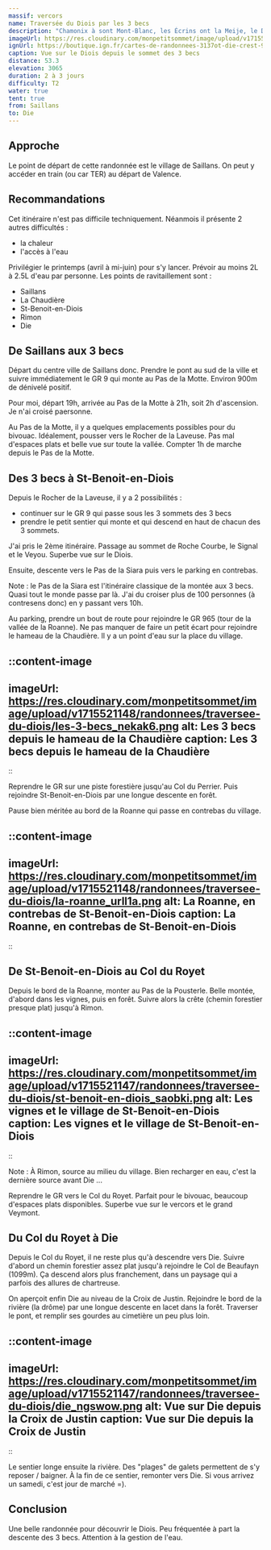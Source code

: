 ```yaml
---
massif: vercors
name: Traversée du Diois par les 3 becs
description: "Chamonix à sont Mont-Blanc, les Écrins ont la Meije, le Diois a les 3 becs ! Cet itinéraire propose une traversée de cette région bien moins connue que le majestueux Vercors qui la surplombe. Une randonnée entre forêts, rivières et villages, à réaliser au printemps."
imageUrl: https://res.cloudinary.com/monpetitsommet/image/upload/v1715521148/randonnees/traversee-du-diois/le-signal_xk4bmu.png
ignUrl: https://boutique.ign.fr/cartes-de-randonnees-3137ot-die-crest-9782758551447-6.html
caption: Vue sur le Diois depuis le sommet des 3 becs
distance: 53.3
elevation: 3065
duration: 2 à 3 jours
difficulty: T2
water: true
tent: true
from: Saillans
to: Die
---
```


## Approche

Le point de départ de cette randonnée est le village de Saillans. On peut y accéder en train (ou car TER) au départ de Valence.

## Recommandations

Cet itinéraire n'est pas difficile techniquement. Néanmois il présente 2 autres difficultés :
- la chaleur
- l'accès à l'eau

Privilégier le printemps (avril à mi-juin) pour s'y lancer. Prévoir au moins 2L à 2.5L d'eau par personne. Les points de ravitaillement sont :
- Saillans
- La Chaudière
- St-Benoit-en-Diois
- Rimon
- Die

## De Saillans aux 3 becs

Départ du centre ville de Saillans donc. Prendre le pont au sud de la ville et suivre immédiatement le GR 9 qui monte au Pas de la Motte. Environ 900m de dénivelé positif.

Pour moi, départ 19h, arrivée au Pas de la Motte à 21h, soit 2h d'ascension. Je n'ai croisé paersonne.

Au Pas de la Motte, il y a quelques emplacements possibles pour du bivouac. Idéalement, pousser vers le Rocher de la Laveuse. Pas mal d'espaces plats et belle vue sur toute la vallée. Compter 1h de marche depuis le Pas de la Motte.

## Des 3 becs à St-Benoit-en-Diois

Depuis le Rocher de la Laveuse, il y a 2 possibilités :
- continuer sur le GR 9 qui passe sous les 3 sommets des 3 becs
- prendre le petit sentier qui monte et qui descend en haut de chacun des 3 sommets.

J'ai pris le 2ème itinéraire. Passage au sommet de Roche Courbe, le Signal et le Veyou. Superbe vue sur le Diois.

Ensuite, descente vers le Pas de la Siara puis vers le parking en contrebas.

Note : le Pas de la Siara est l'itinéraire classique de la montée aux 3 becs. Quasi tout le monde passe par là. J'ai du croiser plus de 100 personnes (à contresens donc) en y passant vers 10h.

Au parking, prendre un bout de route pour rejoindre le GR 965 (tour de la vallée de la Roanne). Ne pas manquer de faire un petit écart pour rejoindre le hameau de la Chaudière. Il y a un point d'eau sur la place du village.

::content-image
---
imageUrl: https://res.cloudinary.com/monpetitsommet/image/upload/v1715521148/randonnees/traversee-du-diois/les-3-becs_nekak6.png
alt: Les 3 becs depuis le hameau de la Chaudière
caption: Les 3 becs depuis le hameau de la Chaudière
---
::

Reprendre le GR sur une piste forestière jusqu'au Col du Perrier. Puis rejoindre St-Benoit-en-Diois par une longue descente en forêt.

Pause bien méritée au bord de la Roanne qui passe en contrebas du village.

::content-image
---
imageUrl: https://res.cloudinary.com/monpetitsommet/image/upload/v1715521148/randonnees/traversee-du-diois/la-roanne_urll1a.png
alt: La Roanne, en contrebas de St-Benoit-en-Diois
caption: La Roanne, en contrebas de St-Benoit-en-Diois
---
::

## De St-Benoit-en-Diois au Col du Royet

Depuis le bord de la Roanne, monter au Pas de la Pousterle. Belle montée, d'abord dans les vignes, puis en forêt. Suivre alors la crête (chemin forestier presque plat) jusqu'à Rimon.

::content-image
---
imageUrl: https://res.cloudinary.com/monpetitsommet/image/upload/v1715521147/randonnees/traversee-du-diois/st-benoit-en-diois_saobki.png
alt: Les vignes et le village de St-Benoit-en-Diois
caption: Les vignes et le village de St-Benoit-en-Diois
---
::

Note : À Rimon, source au milieu du village. Bien recharger en eau, c'est la dernière source avant Die ...

Reprendre le GR vers le Col du Royet. Parfait pour le bivouac, beaucoup d'espaces plats disponibles. Superbe vue sur le vercors et le grand Veymont.

## Du Col du Royet à Die

Depuis le Col du Royet, il ne reste plus qu'à descendre vers Die. Suivre d'abord un chemin forestier assez plat jusqu'à rejoindre le Col de Beaufayn (1099m). Ça descend alors plus franchement, dans un paysage qui a parfois des allures de chartreuse.

On aperçoit enfin Die au niveau de la Croix de Justin. Rejoindre le bord de la rivière (la drôme) par une longue descente en lacet dans la forêt. Traverser le pont, et remplir ses gourdes au cimetière un peu plus loin.

::content-image
---
imageUrl: https://res.cloudinary.com/monpetitsommet/image/upload/v1715521147/randonnees/traversee-du-diois/die_ngswow.png
alt: Vue sur Die depuis la Croix de Justin
caption: Vue sur Die depuis la Croix de Justin
---
::

Le sentier longe ensuite la rivière. Des "plages" de galets permettent de s'y reposer / baigner. À la fin de ce sentier, remonter vers Die. Si vous arrivez un samedi, c'est jour de marché =).

## Conclusion
Une belle randonnée pour découvrir le Diois. Peu fréquentée à part la descente des 3 becs. Attention à la gestion de l'eau.



